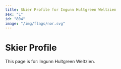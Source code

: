 ```yaml
---
title: Skier Profile for Ingunn Hultgreen Weltzien
sex: "L"
id: "804"
image: "/img/flags/nor.svg" 
---
```


# Skier Profile

This page is for: Ingunn Hultgreen Weltzien.
    